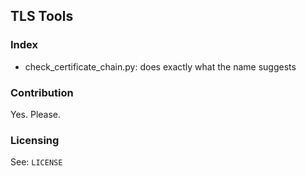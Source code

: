 ## TLS Tools

### Index
* check_certificate_chain.py: does exactly what the name suggests

### Contribution
Yes. Please.

### Licensing
See: `LICENSE`
